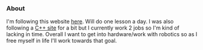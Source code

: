 ### About
I'm following this website [here](http://aelinik.free.fr/c/). Will do one lesson a day.
I was also following a [C++ site](https://www.learncpp.com/) for a bit but I currently work 2 jobs so I'm kind of lacking in time.
Overall I want to get into hardware/work with robotics so as I free myself in life I'll work towards that goal.